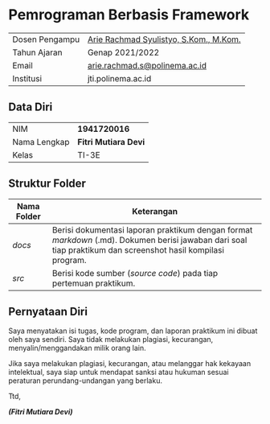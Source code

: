 # Pemrograman Berbasis Framework

|  |  |
|--|--|
| Dosen Pengampu | [Arie Rachmad Syulistyo, S.Kom., M.Kom.](https://github.com/hbb-polinema) |
| Tahun Ajaran | Genap 2021/2022 |
| Email | arie.rachmad.s@polinema.ac.id |
| Institusi | jti.polinema.ac.id |


## Data Diri

|  |  |
|--|--|
| NIM | **1941720016** |
| Nama Lengkap | **Fitri Mutiara Devi** |
| Kelas | TI-3E |


## Struktur Folder

| Nama Folder | Keterangan |
|--|--|
| *docs* | Berisi dokumentasi laporan praktikum dengan format *markdown* (.md). Dokumen berisi jawaban dari soal tiap praktikum dan screenshot hasil kompilasi program. |
| *src* | Berisi kode sumber (*source code*) pada tiap pertemuan praktikum. |


## Pernyataan Diri

Saya menyatakan isi tugas, kode program, dan laporan praktikum ini dibuat oleh saya sendiri. Saya tidak melakukan plagiasi, kecurangan, menyalin/menggandakan milik orang lain.

Jika saya melakukan plagiasi, kecurangan, atau melanggar hak kekayaan intelektual, saya siap untuk mendapat sanksi atau hukuman sesuai peraturan perundang-undangan yang berlaku.

Ttd,

***(Fitri Mutiara Devi)***
